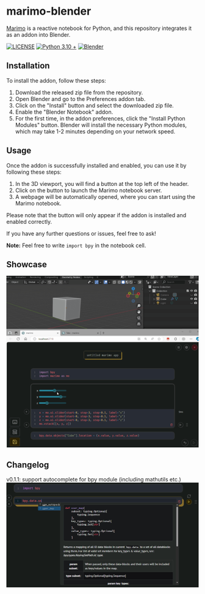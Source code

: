 # marimo-blender

[Marimo](https://github.com/marimo-team/marimo) is a reactive notebook for Python, and this repository integrates it as an addon into Blender.

[![LICENSE](https://img.shields.io/github/license/iplai/marimo-blender)](LICENSE)
[![Python 3.10 +](https://img.shields.io/badge/python-3.10_+-blue.svg)](https://www.python.org/downloads/release/python-310/)
[![Blender](https://img.shields.io/badge/Blender-_3.6_+_-blue)](http://www.blender.org)

## Installation

To install the addon, follow these steps:

1. Download the released zip file from the repository.
2. Open Blender and go to the Preferences addon tab.
3. Click on the "Install" button and select the downloaded zip file.
4. Enable the "Blender Notebook" addon.
5. For the first time, in the addon preferences, click the "Install Python Modules" button. Blender will install the necessary Python modules, which may take 1-2 minutes depending on your network speed. 

## Usage

Once the addon is successfully installed and enabled, you can use it by following these steps:

1. In the 3D viewport, you will find a button at the top left of the header.
2. Click on the button to launch the Marimo notebook server.
3. A webpage will be automatically opened, where you can start using the Marimo notebook. 

Please note that the button will only appear if the addon is installed and enabled correctly.

If you have any further questions or issues, feel free to ask!

**Note:** Feel free to write `import bpy` in the notebook cell.

## Showcase

![](images/动画.gif)

## Changelog

v0.1.1: support autocomplete for bpy module (including mathutils etc.)
![](images/autocomplete.png)